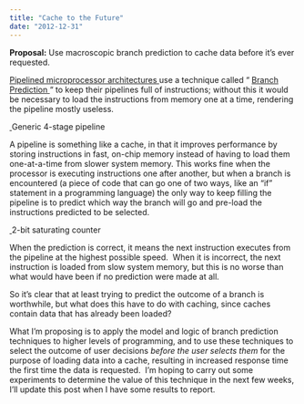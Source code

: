 ```yaml
---
title: "Cache to the Future"
date: "2012-12-31"
---
```


<div class="content">
<p><strong>Proposal:</strong> Use macroscopic branch prediction to cache data before it’s ever
requested.</p>
<p><a href="http://en.wikipedia.org/wiki/Pipelined_CPU" target="_blank"> Pipelined microprocessor architectures
</a> use a technique called “ <a href="http://en.wikipedia.org/wiki/Branch_prediction" target="_blank">
Branch Prediction </a> “ to keep
their pipelines full of instructions; without this it would be necessary to
load the instructions from memory one at a time, rendering the pipeline mostly
useless.</p>
<p><a href="http://en.wikipedia.org/wiki/Instruction_pipeline#Illustrated_example" target="_blank">
<img alt="" src="http://upload.wikimedia.org/wikipedia/commons/thumb/c/cb/Pipeline,_4_stage.svg
/375px-Pipeline,_4_stage.svg.png"/>
</a>
Generic 4-stage pipeline</p>
<p>A pipeline is something like a cache, in that it improves performance by
storing instructions in fast, on-chip memory instead of having to load them
one-at-a-time from slower system memory. This works fine when the processor is
executing instructions one after another, but when a branch is encountered (a
piece of code that can go one of two ways, like an “if” statement in a
programming language) the only way to keep filling the pipeline is to predict
which way the branch will go and pre-load the instructions predicted to be
selected.</p>
<p><a href="http://en.wikipedia.org/wiki/Branch_prediction#Saturating_counter" target="_blank"> <img alt="" src="http://upload.wikimedia.org/wikipedia/commons/c/c8
/Branch_prediction_2bit_saturating_counter-dia.svg"/>
</a> 2-bit
saturating counter</p>
<p>When the prediction is correct, it means the next instruction executes from
the pipeline at the highest possible speed.  When it is incorrect, the next
instruction is loaded from slow system memory, but this is no worse than what
would have been if no prediction were made at all.</p>
<p>So it’s clear that at least trying to predict the outcome of a branch is
worthwhile, but what does this have to do with caching, since caches contain
data that has already been loaded?</p>
<p>What I’m proposing is to apply the model and logic of branch prediction
techniques to higher levels of programming, and to use these techniques to
select the outcome of user decisions <em>before the user selects them</em> for the
purpose of loading data into a cache, resulting in increased response time the
first time the data is requested.  I’m hoping to carry out some experiments to
determine the value of this technique in the next few weeks, I’ll update this
post when I have some results to report.</p>
</div>
